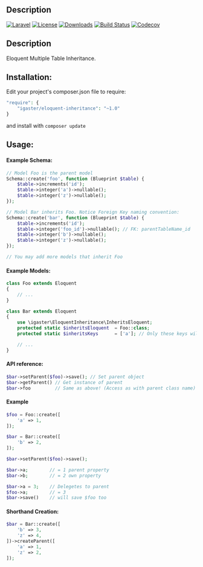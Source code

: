## Description
[![Laravel](https://img.shields.io/badge/Laravel-5.x-orange.svg)](http://laravel.com)
[![License](http://img.shields.io/badge/license-MIT-brightgreen.svg)](https://tldrlegal.com/license/mit-license)
[![Downloads](https://img.shields.io/packagist/dt/igaster/eloquent-inheritance.svg)](https://packagist.org/packages/igaster/eloquent-inheritance)
[![Build Status](https://img.shields.io/travis/igaster/eloquent-inheritance.svg)](https://travis-ci.org/igaster/eloquent-inheritance)
[![Codecov](https://img.shields.io/codecov/c/github/igaster/eloquent-inheritance.svg)](https://codecov.io/github/igaster/eloquent-inheritance)



## Description
Eloquent Multiple Table Inheritance.

## Installation:

Edit your project's composer.json file to require:

```php
"require": {
    "igaster/eloquent-inheritance": "~1.0"
}
```
and install with `composer update`

## Usage:

#### Example Schema:

```php
// Model Foo is the parent model
Schema::create('foo', function (Blueprint $table) {
    $table->increments('id');
    $table->integer('a')->nullable();
    $table->integer('z')->nullable();
});

// Model Bar inherits Foo. Notice Foreign Key naming convention:
Schema::create('bar', function (Blueprint $table) {
    $table->increments('id');
    $table->integer('foo_id')->nullable(); // FK: parentTableName_id
    $table->integer('b')->nullable();
    $table->integer('z')->nullable();
});

// You may add more models that inherit Foo
```

#### Example Models:

```php
class Foo extends Eloquent
{
	// ...
}

class Bar extends Eloquent
{
	use \igaster\EloquentInheritance\InheritsEloquent;
	protected static $inheritsEloquent 	= Foo::class;
	protected static $inheritsKeys 		= ['a']; // Only these keys will be inherited

	// ...
}
```

#### API reference:

```php
$bar->setParent($foo)->save(); // Set parent object
$bar->getParent() // Get instance of parent
$bar->foo 		  // Same as above! (Access as with parent class name)
```

####  Example

```php
$foo = Foo::create([
    'a' => 1,
]);

$bar = Bar::create([
    'b' => 2,
]);

$bar->setParent($foo)->save();

$bar->a;        // = 1 parent property
$bar->b;        // = 2 own property

$bar->a = 3;    // Delegetes to parent
$foo->a;        // = 3
$bar->save()    // will save $foo too
```

#### Shorthand Creation:
```php
$bar = Bar::create([
    'b' => 3,
    'z' => 4,
])->createParent([
    'a' => 1,
    'z' => 2,
]);
```